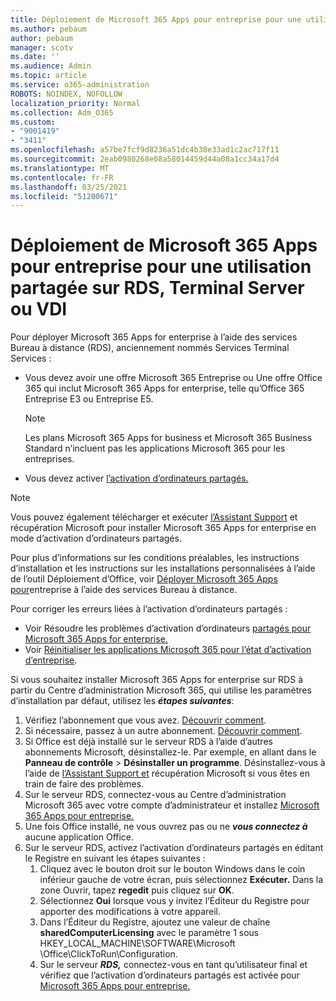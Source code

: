 ```yaml
---
title: Déploiement de Microsoft 365 Apps pour entreprise pour une utilisation partagée sur RDS, Terminal Server ou VDI
ms.author: pebaum
author: pebaum
manager: scotv
ms.date: ''
ms.audience: Admin
ms.topic: article
ms.service: o365-administration
ROBOTS: NOINDEX, NOFOLLOW
localization_priority: Normal
ms.collection: Adm_O365
ms.custom:
- "9001419"
- "3411"
ms.openlocfilehash: a57be7fcf9d8236a51dc4b38e33ad1c2ac717f11
ms.sourcegitcommit: 2eab0980268e08a58014459d44a08a1cc34a17d4
ms.translationtype: MT
ms.contentlocale: fr-FR
ms.lasthandoff: 03/25/2021
ms.locfileid: "51200671"
---
```

# <a name="deploying-microsoft-365-apps-for-enterprise-for-shared-use-on-rds-terminal-server-or-vdi"></a>Déploiement de Microsoft 365 Apps pour entreprise pour une utilisation partagée sur RDS, Terminal Server ou VDI

Pour déployer Microsoft 365 Apps for enterprise à l’aide des services Bureau à distance (RDS), anciennement nommés Services Terminal Services :

- Vous devez avoir une offre Microsoft 365 Entreprise ou Une offre Office 365 qui inclut Microsoft 365 Apps for enterprise, telle qu’Office 365 Entreprise E3 ou Entreprise E5.
   > [!NOTE]
   > Les plans Microsoft 365 Apps for business et Microsoft 365 Business Standard n’incluent pas les applications Microsoft 365 pour les entreprises.
- Vous devez activer [l’activation d’ordinateurs partagés.](https://docs.microsoft.com/DeployOffice/overview-shared-computer-activation)

> [!NOTE]
> Vous pouvez également télécharger et exécuter [l’Assistant Support](https://aka.ms/SaRA_OfficeSCA_M365Portal) et récupération Microsoft pour installer Microsoft 365 Apps for enterprise en mode d’activation d’ordinateurs partagés.

Pour plus d’informations sur les conditions préalables, les instructions d’installation et les instructions sur les installations personnalisées à l’aide de l’outil Déploiement d’Office, voir [Déployer Microsoft 365 Apps pour](https://docs.microsoft.com/DeployOffice/deploy-microsoft-365-apps-remote-desktop-services)entreprise à l’aide des services Bureau à distance.

Pour corriger les erreurs liées à l’activation d’ordinateurs partagés :

- Voir Résoudre les problèmes d’activation d’ordinateurs [partagés pour Microsoft 365 Apps for enterprise.](https://docs.microsoft.com/DeployOffice/troubleshoot-shared-computer-activation)
- Voir [Réinitialiser les applications Microsoft 365 pour l’état d’activation d’entreprise](https://go.microsoft.com/fwlink/?linkid=2109218).

Si vous souhaitez installer Microsoft 365 Apps for enterprise sur RDS à partir du Centre d’administration Microsoft 365, qui utilise les paramètres d’installation par défaut, utilisez les ***étapes suivantes***:

1. Vérifiez l’abonnement que vous avez. [Découvrir comment](https://docs.microsoft.com/microsoft-365/admin/admin-overview/what-subscription-do-i-have).
2. Si nécessaire, passez à un autre abonnement. [Découvrir comment](https://docs.microsoft.com/microsoft-365/commerce/subscriptions/switch-to-a-different-plan).
3. Si Office est déjà installé sur le serveur RDS à l’aide d’autres abonnements Microsoft, désinstallez-le. Par exemple, en allant dans le **Panneau de contrôle**  >  **Désinstaller un programme**. Désinstallez-vous à l’aide de [l’Assistant Support et](https://aka.ms/SARA-OfficeUninstall-Alchemy) récupération Microsoft si vous êtes en train de faire des problèmes.
4. Sur le serveur RDS, connectez-vous au Centre d’administration Microsoft 365 avec votre compte d’administrateur et installez [Microsoft 365 Apps pour entreprise.](https://portal.office.com/OLS/MySoftware.aspx)
5. Une fois Office installé, ne vous ouvrez pas ou ne ***vous connectez à*** aucune application Office.
6. Sur le serveur RDS, activez l’activation d’ordinateurs partagés en éditant le Registre en suivant les étapes suivantes :
   1. Cliquez avec le bouton droit sur le bouton Windows dans le coin inférieur gauche de votre écran, puis sélectionnez **Exécuter.** Dans la zone Ouvrir, tapez **regedit** puis cliquez sur **OK**.
   2. Sélectionnez **Oui** lorsque vous y invitez l’Éditeur du Registre pour apporter des modifications à votre appareil.
   3. Dans l’Éditeur du Registre, ajoutez une valeur de chaîne **sharedComputerLicensing** avec le paramètre 1 sous HKEY_LOCAL_MACHINE\SOFTWARE\Microsoft \Office\ClickToRun\Configuration.
   4. Sur le serveur ***RDS,*** connectez-vous en tant qu’utilisateur final et vérifiez que l’activation d’ordinateurs partagés est activée pour [Microsoft 365 Apps pour entreprise.](https://docs.microsoft.com/DeployOffice/troubleshoot-shared-computer-activation#verify-that-activation-for-microsoft-365-apps-succeeded)
